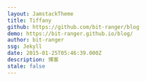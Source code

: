 ```yaml
---
layout: JamstackTheme
title: Tiffany
github: https://github.com/bit-ranger/blog
demo: https://bit-ranger.github.io/blog/
author: bit-ranger
ssg: Jekyll
date: 2015-01-25T05:46:39.000Z
description: 博客
stale: false
---
```

